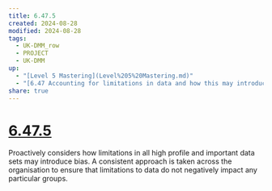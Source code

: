 ```yaml
---
title: 6.47.5
created: 2024-08-28
modified: 2024-08-28
tags:
  - UK-DMM_row
  - PROJECT
  - UK-DMM
up:
  - "[Level 5 Mastering](Level%205%20Mastering.md)"
  - "[6.47 Accounting for limitations in data and how this may introduce bias](6.47%20Accounting%20for%20limitations%20in%20data%20and%20how%20this%20may%20introduce%20bias.md)"
share: true
---
```

# [6.47.5](6.47.5.md)

Proactively considers how limitations in all high profile and important data sets may introduce bias. A consistent approach is taken across the organisation to ensure that limitations to data do not negatively impact any particular groups.
